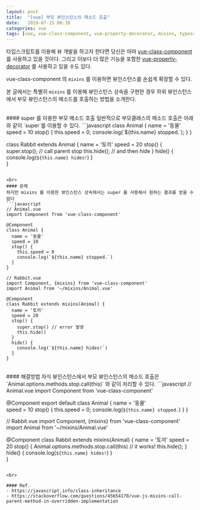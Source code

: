 ```yaml
---
layout: post
title:  "[vue] 부모 뷰인스턴스의 메소드 호출"
date:   2019-07-15 00:10
categories: vue
tags: [vue, vue-class-component, vue-property-decorator, mixins, typescript]
---
```

타입스크립트를 이용해 뷰 개발을 하고자 한다면 당신은 아마 [vue-class-component](https://www.npmjs.com/package/vue-class-component) 를 사용하고 있을 것이다. 그리고 이보다 더 많은 기능을 포함한 [vue-property-decorator](https://www.npmjs.com/package/vue-property-decorator) 를 사용하고 있을 수도 있다.

vue-class-component 의 `mixins` 를 이용하면 뷰인스턴스를 손쉽게 확장할 수 있다.

본 글에서는 특별히 `mixins` 를 이용해 뷰인스턴스 상속을 구현한 경우 하위 뷰인스턴스에서 부모 뷰인스턴스의 메소드를 호출하는 방법을 소개한다.

<br>
#### super 를 이용한 부모 메소드 호출
일반적으로 부모클래스의 메소드 호출은 아래와 같이 `super`를 이용할 수 있다.
```javascript
class Animal {
  name = '동물'
  speed = 10
  stop() {
    this.speed = 0;
    console.log(`${this.name} stopped.`);
  }
}

class Rabbit extends Animal {
  name = '토끼'
  speed = 20
  stop() {
    super.stop(); // call parent stop
    this.hide(); // and then hide
  }
  hide() {
    console.log(`${this.name} hides!`)
  }  
}
```

<br>
#### 문제
하지만 mixins 를 이용한 뷰인스턴스 상속에서는 super 를 사용해서 원하는 결과를 얻을 수 없다
```javascript
// Animal.vue
import Component from 'vue-class-component'

@Component
class Animal {
  name = '동물'  
  speed = 10
  stop() {
    this.speed = 0
    console.log(`${this.name} stopped.`)
  }
}

// Rabbit.vue
import Component, {mixins} from 'vue-class-component'
import Animal from '~/mixins/Animal.vue'

@Component
class Rabbit extends mixins(Animal) {
  name = '토끼'
  speed = 20
  stop() {
    super.stop() // error 발생
    this.hide()
  }
  hide() {
    console.log(`${this.name} hides!`)
  }  
}
```

<br>
#### 해결방법
자식 뷰인스턴스에서 부모 뷰인스턴스의 메소드 호출은 `Animal.options.methods.stop.call(this)` 와 같이 처리할 수 있다.
```javascript
// Animal.vue
import Component from 'vue-class-component'

@Component
export default class Animal {
  name = '동물'  
  speed = 10
  stop() {
    this.speed = 0;
    console.log(`${this.name} stopped.`)
  }
}

// Rabbit.vue
import Component, {mixins} from 'vue-class-component'
import Animal from '~/mixins/Animal.vue'

@Component
class Rabbit extends mixins(Animal) {
  name = '토끼'
  speed = 20
  stop() {
    Animal.options.methods.stop.call(this)    // it works!
    this.hide();
  }
  hide() {
    console.log(`${this.name} hides!`)
  }  
}
```

<br>

#### Ref.
- https://javascript.info/class-inheritance
- https://stackoverflow.com/questions/45654170/vue-js-mixins-call-parent-method-in-overridden-implementation